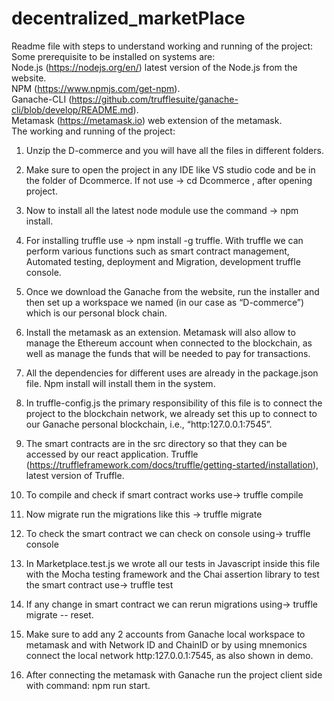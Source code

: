 # decentralized_marketPlace

Readme file with steps to understand working and running of the project:<br />
Some prerequisite to be installed on systems are:<br />
Node.js (https://nodejs.org/en/) latest version of the Node.js from the website.<br />
NPM (https://www.npmjs.com/get-npm).<br />
Ganache-CLI (https://github.com/trufflesuite/ganache-cli/blob/develop/README.md). <br />
Metamask (https://metamask.io) web extension of the metamask.<br />
The working and running of the project:<br />
1. Unzip the D-commerce and you will have all the files in different folders.<br />
2. Make sure to open the project in any IDE like VS studio code and be in the folder of
Dcommerce. If not use -> cd Dcommerce , after opening project.<br />
3. Now to install all the latest node module use the command -> npm install.<br />
4. For installing truffle use -> npm install -g truffle.
With truffle we can perform various functions such as smart contract management, Automated testing, deployment and Migration, development truffle console.
5. Once we download the Ganache from the website, run the installer and then set up a workspace we named (in our case as “D-commerce”) which is our personal block chain.
6. Install the metamask as an extension. Metamask will also allow to manage the Ethereum account when connected to the blockchain, as well as manage the funds that will be needed to pay for transactions.
7. All the dependencies for different uses are already in the package.json file. Npm install will install them in the system.
8. In truffle-config.js the primary responsibility of this file is to connect the project to the blockchain network, we already set this up to connect to our Ganache personal blockchain, i.e., “http:127.0.0.1:7545”.
9. The smart contracts are in the src directory so that they can be accessed by our react application.
   Truffle (https://truffleframework.com/docs/truffle/getting-started/installation), latest
  version of Truffle.
    
10. To compile and check if smart contract works use-> truffle compile
11. Now migrate run the migrations like this -> truffle migrate
12. To check the smart contract we can check on console using-> truffle console
13. In Marketplace.test.js we wrote all our tests in Javascript inside this file with the Mocha testing framework and the Chai assertion library to test the smart contract use-> truffle test
14. If any change in smart contract we can rerun migrations using->
truffle migrate -- reset.
15. Make sure to add any 2 accounts from Ganache local workspace to metamask and with Network ID and ChainID or by using mnemonics connect the local network http:127.0.0.1:7545, as also shown in demo.
16. After connecting the metamask with Ganache run the project client side with command: npm run start.
